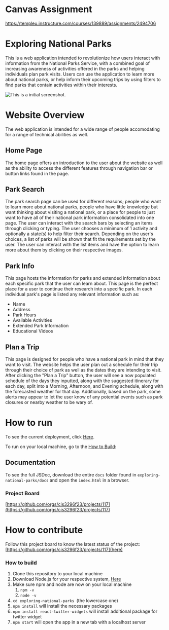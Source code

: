 # Canvas Assignment
https://templeu.instructure.com/courses/139889/assignments/2494706

# Exploring National Parks
This is a web application intended to revolutionize how users interact with information from the National Parks Service, with a combined goal of increasing awareness of activities offered in the parks and helping individuals plan park visits. Users can use the application to learn more about national parks, or help inform their upcoming trips by using filters to find parks that contain activities within their interests.

![This is a initial screenshot.](newHomepage.png)

# Website Overview
The web application is intended for a wide range of people accomodating for a range of technical abilities as well.
## Home Page
The home page offers an introduction to the user about the website as well as the ability to access the different features through navigation bar or button links found in the page.
## Park Search
The park search page can be used for different reasons; people who want to learn more about national parks, people who have little knowledge but want thinking about visiting a national park, or a place for people to just want to have all of their national park information consolidated into one page. The user can interact with the search bars by selecting an items through clicking or typing. The user chooses a minimum of 1 activity and optionally a state(s) to help filter their search. Depending on the user's choices, a list of parks will be shown that fit the requirements set by the user. The user can interact with the list items and have the option to learn more about them by clicking on their respective images.
## Park Info
This page hosts the information for parks and extended information about each specific park that the user can learn about. This page is the perfect place for a user to continue their research into a specific park. In each individual park's page is listed any relevant information such as:
* Name
* Address
* Park Hours
* Available Activities
* Extended Park Information
* Educational Videos
## Plan a Trip
This page is designed for people who have a national park in mind that they want to visit. The website helps the user plan out a schedule for their trip through their choice of park as well as the dates they are intending to visit. After clicking the "Plan a Trip" button, the user will see a now populated schedule of the days they inputted, along with the suggested itinerary for each day, split into a Morning, Afternoon, and Evening schedule, along with the forecasted weather for that day. Additionally, based on the park, some alerts may appear to let the user know of any potential events such as park closures or nearby weather to be wary of.


# How to run
To see the current deployment, click [Here](https://exploring-national-parks-uqb1.vercel.app/).

To run on your local machine, go to the [How to Build](#how-to-build): 

## Documentation
To see the full JSDoc, download the entire `docs` folder found in `exploring-national-parks/docs` and open the `index.html` in a browser.

### Project Board 
[https://github.com/orgs/cis3296f23/projects/117](https://github.com/orgs/cis3296f23/projects/117)
# How to contribute
Follow this project board to know the latest status of the project:[https://github.com/orgs/cis3296f23/projects/117](here)

### How to build
1. Clone this repository to your local machine
2. Download Node.js for your respective system, [Here](https://nodejs.org/en/download/current) 
3. Make sure npm and node are now on your local machine
    1. `npm -v`
    2. `node -v`
4. `cd exploring-national-parks `(the lowercase one)
5. `npm install` will install the necessary packages
6. `npm install react-twitter-widgets`  will install additional package for twitter widget
7. `npm start` will open the app in a new tab with a localhost server
